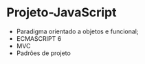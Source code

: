 # Projeto-JavaScript
- Paradigma orientado a objetos e funcional;
- ECMASCRIPT 6
- MVC
- Padrões de projeto
